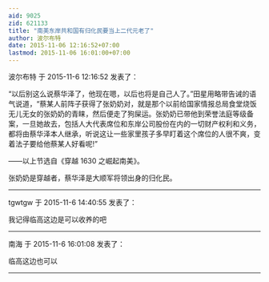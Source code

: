 ```yaml
---
aid: 9025
zid: 621133
title: "南美东岸共和国有归化民要当上二代元老了"
author: 波尔布特
date: 2015-11-06 12:16:52+07:00
lastmod: 2015-11-06 16:01:00+07:00
---
```


波尔布特 于 2015-11-6 12:16:52 发表了：

“以后别这么说蔡华泽了，他现在嗯，以后也将是自己人了。”田星用略带告诫的语气说道，“蔡某人前阵子获得了张奶奶对，就是那个以前给国家情报总局食堂烧饭无儿无女的张奶奶的青睐，然后便走了狗屎运。张奶奶已带他到荣誉法庭等级备案，一旦她故去，包括人大代表席位和东岸公司股份在内的一切财产权利和义务，都将由蔡华泽本人继承，听说这让一些家里孩子多早盯着这个席位的人很不爽，变着法子要给他蔡某人好看呢!”

——以上节选自《穿越 1630 之崛起南美》。

张奶奶是穿越者，蔡华泽是大顺军将领出身的归化民。

---

tgwtgw 于 2015-11-6 14:40:55 发表了：

我记得临高这边是可以收养的吧

---

南海 于 2015-11-6 16:01:08 发表了：

临高这边也可以

---
